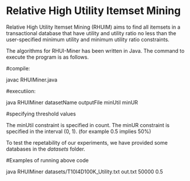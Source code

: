 # Relative High Utility Itemset Mining
 

Relative High Utility Itemset Mining (RHUIM) aims to find all itemsets in a transactional database that have utility and utility ratio no less than the user-specified minimum utility and minimum utility ratio constraints. 

The algorithms for RHUI-Miner has been written in Java. The command to execute the program is as follows.

#compile:

javac RHUIMiner.java

#executiion:

java RHUIMiner datasetName outputFile minUtil minUR

#specifying threshold values

The minUtil constraint is specified in count. The minUR constraint is specified in the interval (0, 1). (for example 0.5 implies 50%)

To test the repetability of our experiments, we have provided some databases in the *datasets* folder. 


#Examples of running above code

java RHUIMiner datasets/T10I4D100K_Utility.txt out.txt 50000 0.5 
